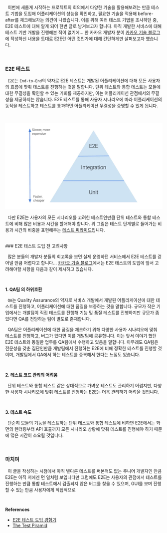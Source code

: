 
&nbsp;&nbsp;이번에 새롭게 시작하는 프로젝트의 회의에서 다양한 기술을 활용해보려는 만큼 테스트 기법을 도입해 어플리케이션의 성능을 확인하고, 필요한 기술을 적용해 before-after를 체크해보자는 의견이 나왔습니다. 이를 위해 여러 테스트 기법을 조사하던 중, E2E 테스트에 대해 알게 되어 한번 글로 남겨보고자 합니다. 아직 개발한 서비스에 대해 테스트 기반 개발을 진행해본 적이 없기에... 한 카카오 개발자 분이 [카카오 기술 블로그](https://fe-developers.kakaoent.com/2023/230209-e2e/)에 작성하신 내용을 토대로 E2E란 어떤 것인가에 대해 간단하게만 살펴보고자 했습니다.

<br>

### E2E 테스트

&nbsp;&nbsp;`E2E`는 `End-to-End`의 약자로 E2E 테스트는 개발된 어플리케이션에 대해 모든 사용자의 흐름에 맞춰 테스트를 진행하는 것을 말합니다. 단위 테스트와 통합 테스트는 모듈에 대한 무결성을 확인할 수 있는 기회를 제공하지만, 이는 어플리케이션 관점에서의 무결성을 제공하지는 않습니다. E2E 테스트를 통해 사용자 시나리오에 따라 어플리케이션의 동작을 테스트하고 테스트를 통과하면 어플리케이션 무결성을 증명할 수 있게 됩니다.

<br>

![테스트 피라미드 | 600](../images/test_piramid.webp)

&nbsp;&nbsp;다만 E2E는 사용자의 모든 시나리오를 고려한 테스트인만큼 단위 테스트와 통합 테스트에 비해 많은 비용과 시간을 할애해야 합니다. 위 그림은 테스트 단계별로 들어가는 비용과 시간의 비중을 표현해주는 [테스트 피라미드](https://betterprogramming.pub/the-test-pyramid-80d77535573)입니다.

<br>
### E2E 테스트 도입 전 고려사항

&nbsp;&nbsp;많은 분들의 개발자 분들의 회고록을 보면 실제 운영하던 서비스에서 E2E 테스트를 걷어낼 만큼 어렵다고 합니다... [카카오 기술 블로그](https://fe-developers.kakaoent.com/2023/230209-e2e/)에서는  E2E 테스트의 도입에 앞서 고려해야할 사항을 다음과 같이 제시하고 있습니다.

<br>

**1. QA팀 의 하위호환**


&nbsp;&nbsp;`QA`는 Quality Assurance의 약자로 서비스 개발에서 개발된 어플리케이션에 대한 테스트를 진행하고, 어플리케이션에 대한 품질을 보증하는 것을 말합니다. 규모가 작은 기업에서는 개발팀이 직접 테스트를 진행해 기능 및 품질 테스트를 진행하지만 규모가 좀 있다면 QA를 전담하는 팀이 별도로 존재합니다.

&nbsp;&nbsp;QA팀은 어플리케이션에 대한 품질을 체크하기 위해 다양한 사용자 시나리오에 맞춰 테스트를 진행하고, 버그가 있다면 이를 개발팀에 공유합니다. 이는 앞서 이야기 했던 E2E 테스트와 동일한 업무를  QA팀에서 수행하고 있음을 말합니다. 아무래도 QA팀은 전문성을 갖춘 집단인만큼 개발팀에서 진행하는 E2E에 비해 정확한 테스트를 진행할 것이며, 개발팀에서 QA에서 하는 테스트를 중복해서 한다는 느낌도 있습니다.

<br>

**2. 테스트 코드 관리의 어려움**

&nbsp;&nbsp;단위 테스트와 통합 테스트 같은 상대적으로 가벼운 테스트도 관리하기 어렵지만, 다양한 사용자 시나리오에 맞춰 테스트를 진행하는 E2E는 더욱 관리하기 어려울 것입니다.

<br>

**3. 테스트 속도**

&nbsp;&nbsp;단순히 모듈의 기능을 테스트하는 단위 테스트와 통합 테스트에 비하면 E2E에서는 화면의 렌더링부터 API 호출까지 모든 시나리오 상황에 맞춰 테스트를 진행해야 하기 때문에 많은 시간이 소요될 것입니다.

<br>

### 마치며

&nbsp;&nbsp;이 글을 작성하는 시점에서 아직 별다른 테스트를 써본적도 없는 주니어 개발자인 만큼 E2E는 아직 저에겐 먼 일처럼 보입니다만 그럼에도 E2E는 사용자의 관점에서 테스트를 진행하는 만큼 통합 테스트에서 검출되지 않은 버그를 찾을 수 있으며, GUI를 보며 진행할 수 있는 만큼 사용자에게 직접적으로 

<br>

**References**
- [E2E 테스트 도입 경험기](https://fe-developers.kakaoent.com/2023/230209-e2e/)
- [The Test Piramid](https://betterprogramming.pub/the-test-pyramid-80d77535573)